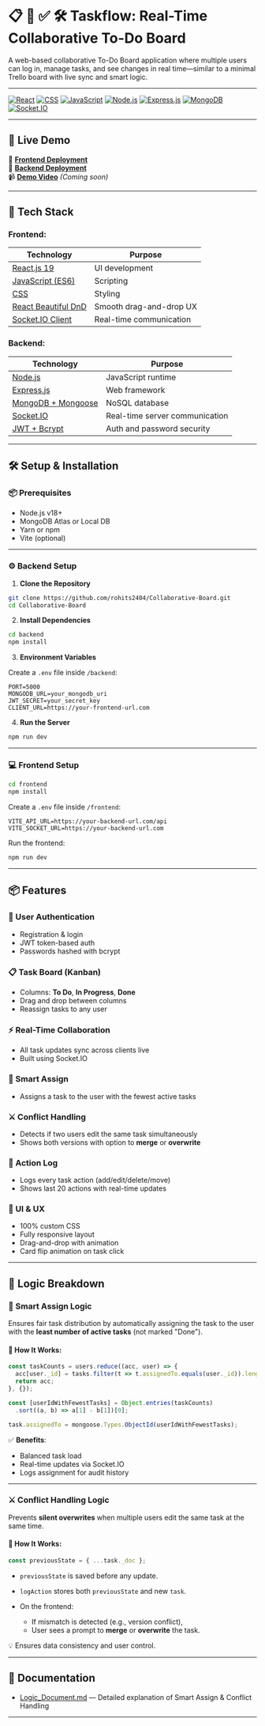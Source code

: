 # 📋 👥 ✅ 🛠️ Taskflow: Real-Time Collaborative To-Do Board

A web-based collaborative To-Do Board application where multiple users can log in, manage tasks, and see changes in real time—similar to a minimal Trello board with live sync and smart logic.

---

[![React](https://img.shields.io/badge/React-v19-blue.svg)](https://reactjs.org/)
[![CSS](https://img.shields.io/badge/CSS-3-blue.svg)](https://developer.mozilla.org/en-US/docs/Web/CSS)
[![JavaScript](https://img.shields.io/badge/JavaScript-ES6-yellow.svg)](https://developer.mozilla.org/en-US/docs/Web/JavaScript)
[![Node.js](https://img.shields.io/badge/Node.js-24-green.svg)](https://nodejs.org/)
[![Express.js](https://img.shields.io/badge/Express.js-5-black.svg)](https://expressjs.com/)
[![MongoDB](https://img.shields.io/badge/MongoDB-Atlas-green.svg)](https://www.mongodb.com/)
[![Socket.IO](https://img.shields.io/badge/Socket.IO-Real--Time-white.svg?logo=socket.io)](https://socket.io/)

---

## 🚀 Live Demo

🔗 [**Frontend Deployment**](https://taskflow-board.vercel.app/)  
🔗 [**Backend Deployment**](https://collaborative-board-9j5q.onrender.com)  
📹 [**Demo Video**](#) *(Coming soon)*

---

## 🧠 Tech Stack

### Frontend:

| Technology | Purpose |
|------------|---------|
| [React.js 19](https://react.dev/) | UI development |
| [JavaScript (ES6)](https://developer.mozilla.org/en-US/docs/Web/JavaScript) | Scripting |
| [CSS](https://developer.mozilla.org/en-US/docs/Web/CSS) | Styling |
| [React Beautiful DnD](https://www.npmjs.com/package/react-beautiful-dnd) | Smooth drag-and-drop UX |
| [Socket.IO Client](https://socket.io/docs/v4/) | Real-time communication |

### Backend:

| Technology | Purpose |
|------------|---------|
| [Node.js](https://nodejs.org/) | JavaScript runtime |
| [Express.js](https://expressjs.com/) | Web framework |
| [MongoDB + Mongoose](https://www.mongodb.com/) | NoSQL database |
| [Socket.IO](https://socket.io/) | Real-time server communication |
| [JWT + Bcrypt](https://jwt.io/) | Auth and password security |

---

## 🛠️ Setup & Installation

### 📦 Prerequisites

- Node.js v18+  
- MongoDB Atlas or Local DB  
- Yarn or npm  
- Vite (optional)

---

### ⚙️ Backend Setup

1. **Clone the Repository**

```bash
git clone https://github.com/rohits2404/Collaborative-Board.git
cd Collaborative-Board
````

2. **Install Dependencies**

```bash
cd backend
npm install
```

3. **Environment Variables**

Create a `.env` file inside `/backend`:

```env
PORT=5000
MONGODB_URL=your_mongodb_uri
JWT_SECRET=your_secret_key
CLIENT_URL=https://your-frontend-url.com
```

4. **Run the Server**

```bash
npm run dev
```

---

### 💻 Frontend Setup

```bash
cd frontend
npm install
```

Create a `.env` file inside `/frontend`:

```env
VITE_API_URL=https://your-backend-url.com/api
VITE_SOCKET_URL=https://your-backend-url.com
```

Run the frontend:

```bash
npm run dev
```

---

## 📦 Features

### 👥 User Authentication

* Registration & login
* JWT token-based auth
* Passwords hashed with bcrypt

### 📋 Task Board (Kanban)

* Columns: **To Do**, **In Progress**, **Done**
* Drag and drop between columns
* Reassign tasks to any user

### ⚡ Real-Time Collaboration

* All task updates sync across clients live
* Built using Socket.IO

### 🧠 Smart Assign

* Assigns a task to the user with the fewest active tasks

### ⚔️ Conflict Handling

* Detects if two users edit the same task simultaneously
* Shows both versions with option to **merge** or **overwrite**

### 📝 Action Log

* Logs every task action (add/edit/delete/move)
* Shows last 20 actions with real-time updates

### 🎨 UI & UX

* 100% custom CSS
* Fully responsive layout
* Drag-and-drop with animation
* Card flip animation on task click

---

## 🧠 Logic Breakdown

### 🔁 Smart Assign Logic

Ensures fair task distribution by automatically assigning the task to the user with the **least number of active tasks** (not marked "Done").

#### 🧮 How It Works:

```js
const taskCounts = users.reduce((acc, user) => {
  acc[user._id] = tasks.filter(t => t.assignedTo.equals(user._id)).length;
  return acc;
}, {});

const [userIdWithFewestTasks] = Object.entries(taskCounts)
  .sort((a, b) => a[1] - b[1])[0];

task.assignedTo = mongoose.Types.ObjectId(userIdWithFewestTasks);
```

✅ **Benefits**:

* Balanced task load
* Real-time updates via Socket.IO
* Logs assignment for audit history

---

### ⚔️ Conflict Handling Logic

Prevents **silent overwrites** when multiple users edit the same task at the same time.

#### 🧪 How It Works:

```js
const previousState = { ...task._doc };
```

* `previousState` is saved before any update.
* `logAction` stores both `previousState` and new `task`.
* On the frontend:

  * If mismatch is detected (e.g., version conflict),
  * User sees a prompt to **merge** or **overwrite** the task.

💡 Ensures data consistency and user control.

---

## 📄 Documentation

* [Logic\_Document.md](./docs/Logic_Document.md) — Detailed explanation of Smart Assign & Conflict Handling

---
